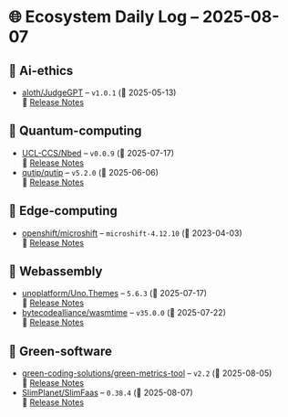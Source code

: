 # 🌐 Ecosystem Daily Log – 2025-08-07

## 🔹 Ai-ethics
- [aloth/JudgeGPT](https://github.com/aloth/JudgeGPT/releases/tag/v1.0.1) – `v1.0.1` (📅 2025-05-13)  
  🔗 [Release Notes](https://github.com/aloth/JudgeGPT/releases/tag/v1.0.1)

## 🔹 Quantum-computing
- [UCL-CCS/Nbed](https://github.com/UCL-CCS/Nbed/releases/tag/v0.0.9) – `v0.0.9` (📅 2025-07-17)  
  🔗 [Release Notes](https://github.com/UCL-CCS/Nbed/releases/tag/v0.0.9)
- [qutip/qutip](https://github.com/qutip/qutip/releases/tag/v5.2.0) – `v5.2.0` (📅 2025-06-06)  
  🔗 [Release Notes](https://github.com/qutip/qutip/releases/tag/v5.2.0)

## 🔹 Edge-computing
- [openshift/microshift](https://github.com/openshift/microshift/releases/tag/microshift-4.12.10) – `microshift-4.12.10` (📅 2023-04-03)  
  🔗 [Release Notes](https://github.com/openshift/microshift/releases/tag/microshift-4.12.10)

## 🔹 Webassembly
- [unoplatform/Uno.Themes](https://github.com/unoplatform/Uno.Themes/releases/tag/5.6.3) – `5.6.3` (📅 2025-07-17)  
  🔗 [Release Notes](https://github.com/unoplatform/Uno.Themes/releases/tag/5.6.3)
- [bytecodealliance/wasmtime](https://github.com/bytecodealliance/wasmtime/releases/tag/v35.0.0) – `v35.0.0` (📅 2025-07-22)  
  🔗 [Release Notes](https://github.com/bytecodealliance/wasmtime/releases/tag/v35.0.0)

## 🔹 Green-software
- [green-coding-solutions/green-metrics-tool](https://github.com/green-coding-solutions/green-metrics-tool/releases/tag/v2.2) – `v2.2` (📅 2025-08-05)  
  🔗 [Release Notes](https://github.com/green-coding-solutions/green-metrics-tool/releases/tag/v2.2)
- [SlimPlanet/SlimFaas](https://github.com/SlimPlanet/SlimFaas/releases/tag/0.38.4) – `0.38.4` (📅 2025-08-07)  
  🔗 [Release Notes](https://github.com/SlimPlanet/SlimFaas/releases/tag/0.38.4)